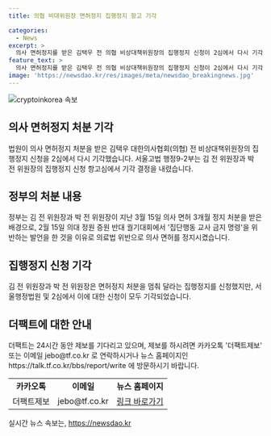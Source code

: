 ```yaml
---
title: 의협 비대위원장 면허정지 집행정지 항고 기각

categories:
  - News
excerpt: >
  의사 면허정지를 받은 김택우 전 의협 비상대책위원장의 집행정지 신청이 2심에서 다시 기각됐다. 서울고법 행정9-2부는 김 전 위원장의 면허정지 집행정지 신청 항고심에서 기각 결정했다. 박명하 의협 전 비대위 조직위원장과의 대화가 나왔는데, 두 사람은 의사 면허 3개월 정지 처분을 멈춰 달라는 집행정지를 신청했지만 기각당했다. 24시간 기사 제보 가능.
feature_text: >
  의사 면허정지를 받은 김택우 전 의협 비상대책위원장의 집행정지 신청이 2심에서 다시 기각됐다. 서울고법 행정9-2부는 김 전 위원장의 면허정지 집행정지 신청 항고심에서 기각 결정했다. 박명하 의협 전 비대위 조직위원장과의 대화가 나왔는데, 두 사람은 의사 면허 3개월 정지 처분을 멈춰 달라는 집행정지를 신청했지만 기각당했다. 24시간 기사 제보 가능.
image: 'https://newsdao.kr/res/images/meta/newsdao_breakingnews.jpg'
---
```


<p><img src="https://newsdao.kr/res/images/meta/newsdao_breakingnews.jpg" alt="cryptoinkorea 속보" /></p>

<h2 data-ke-size="size26">의사 면허정지 처분 기각</h2>

<p data-ke-size="size16">법원이 의사 면허정지 처분을 받은 김택우 대한의사협회(의협) 전 비상대책위원장의 집행정지 신청을 2심에서 다시 기각했습니다. 서울고법 행정9-2부는 김 전 위원장과 박 전 위원장의 집행정지 신청 항고심에서 기각 결정을 내렸습니다.</p>

<h2 data-ke-size="size26">정부의 처분 내용</h2>

<p data-ke-size="size16">정부는 김 전 위원장과 박 전 위원장이 지난 3월 15일 의사 면허 3개월 정지 처분을 받은 배경으로, 2월 15일 의대 정원 증원 반대 궐기대회에서 '집단행동 교사 금지 명령'을 위반하는 발언을 한 것을 이유로 의료법 위반으로 의사 면허를 정지시켰습니다.</p>

<h2 data-ke-size="size26">집행정지 신청 기각</h2>

<p data-ke-size="size16">김 전 위원장과 박 전 위원장은 면허정지 처분을 멈춰 달라는 집행정지를 신청했지만, 서울행정법원 및 2심에서 이에 대한 신청이 모두 기각되었습니다.</p>

<h2 data-ke-size="size26">더팩트에 대한 안내</h2>

<p data-ke-size="size16">더팩트는 24시간 동안 제보를 기다리고 있으며, 제보를 하시려면 카카오톡 '더팩트제보' 또는 이메일 jebo@tf.co.kr 로 연락하시거나 뉴스 홈페이지인 https://talk.tf.co.kr/bbs/report/write 에 방문하시기 바랍니다.</p>

<table>
  <tbody>
    <tr>
      <td style="text-align: center; height: 17px;"><b>카카오톡</b></td>
      <td style="text-align: center; height: 17px;"><b>이메일</b></td>
      <td style="text-align: center; height: 17px;"><b>뉴스 홈페이지</b></td>
    </tr>
    <tr>
      <td style="text-align: center; height: 17px;">더팩트제보</td>
      <td style="text-align: center; height: 17px;">jebo@tf.co.kr</td>
      <td style="text-align: center; height: 17px;"><a href="https://talk.tf.co.kr/bbs/report/write">링크 바로가기</a></td>
    </tr>
  </tbody>
</table>
실시간 뉴스 속보는, <a href="https://newsdao.kr" rel="dofollow">https://newsdao.kr</a>


